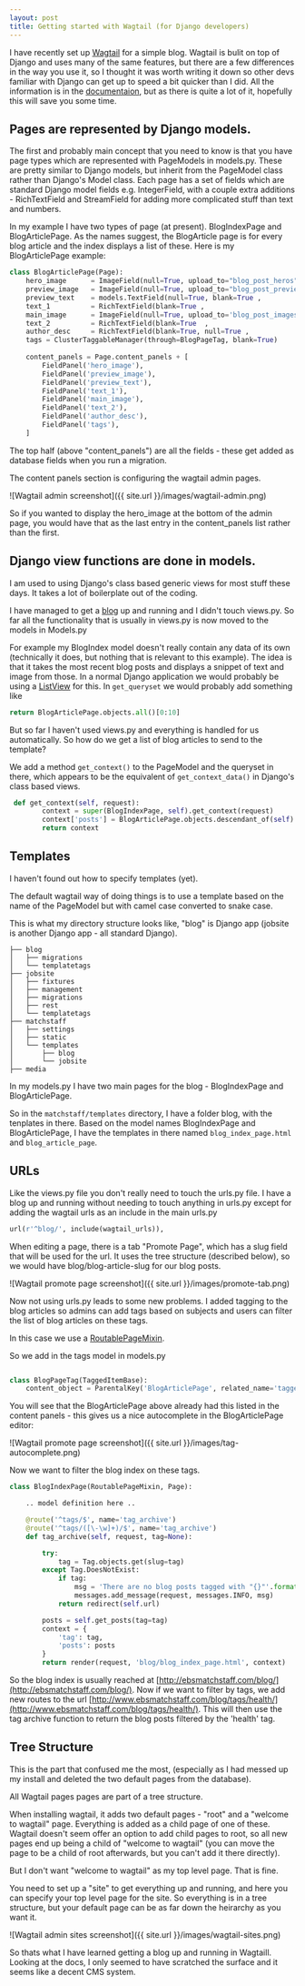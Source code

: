 ```yaml
---
layout: post
title: Getting started with Wagtail (for Django developers)  
---
```


I have recently set up [Wagtail](https://wagtail.io/) for a simple blog. Wagtail is bulit on top of Django and uses many of the same features, but there are a few differences in the way you use it, so I thought it was worth writing it down so other devs familiar with Django can get up to speed a bit quicker than I did. All the information is in the [documentaion](http://docs.wagtail.io), but as there is quite a lot of it, hopefully this will save you some time.  


## Pages are represented by Django models. 

The first and probably main concept that you need to know is that you have page types which are represented with PageModels in models.py. These are pretty similar to Django models, but inherit from the PageModel class rather than Django's Model class.  Each page has a set of fields which are standard Django model fields e.g. IntegerField, with a couple extra additions - RichTextField and StreamField for adding more complicated stuff than text and numbers. 

In my example I have two types of page (at present). BlogIndexPage and BlogArticlePage. As the names suggest, the BlogArticle page is for every blog article and the index displays a list of these. 
Here is my BlogArticlePage example:

```python
class BlogArticlePage(Page):
    hero_image      = ImageField(null=True, upload_to="blog_post_heros")
    preview_image   = ImageField(null=True, upload_to="blog_post_previews" , help_text="Preview of hero image for blog index")
    preview_text    = models.TextField(null=True, blank=True ,               help_text="Text that will appear on the blog index (first 200 chars of body will be taken otherwise)")
    text_1          = RichTextField(blank=True ,                             help_text="Text that goes above the main image")
    main_image      = ImageField(null=True, upload_to='blog_post_images',    help_text="Image in the middle of the blog post")
    text_2          = RichTextField(blank=True  ,                            help_text="Text below the main image")
    author_desc     = RichTextField(blank=True, null=True ,                  help_text="Description of the blog post author (optional)"   )
    tags = ClusterTaggableManager(through=BlogPageTag, blank=True)
    
    content_panels = Page.content_panels + [
        FieldPanel('hero_image'),
        FieldPanel('preview_image'),
        FieldPanel('preview_text'),
        FieldPanel('text_1'),
        FieldPanel('main_image'),
        FieldPanel('text_2'),
        FieldPanel('author_desc'),
        FieldPanel('tags'),
    ]
```

The top half (above "content_panels") are all the fields - these get added as database fields when you run a migration. 

The content panels section is configuring the wagtail admin pages. 

![Wagtail admin screenshot]({{ site.url }}/images/wagtail-admin.png)

So if you wanted to display the hero_image at the bottom of the admin page, you would have that as the last entry in the content_panels list rather than the first. 



## Django view functions are done in models. 

I am used to using Django's class based generic views for most stuff these days. It takes a lot of boilerplate out of the coding. 

I have managed to get a [blog](http://www.ebsmatchstaff.com/blog) up and running  and I didn't touch views.py. So far all the functionality that is usually in views.py is now moved to the models in Models.py

For example my BlogIndex model doesn't really contain any data of its own (technically it does, but nothing that is relevant to this example). The idea is that it takes the most recent blog posts and displays a snippet of text and image from those.  In a normal Django application we would probably be using a [ListView](http://ccbv.co.uk/projects/Django/1.11/django.views.generic.list/ListView/) for this. In ```get_queryset``` we would probably add something like 

```python
return BlogArticlePage.objects.all()[0:10]
```

But so far I haven't used views.py and everything is handled for us automatically. So how do we get a list of blog articles to send to the template? 

We add a method ```get_context()``` to the PageModel and the queryset in there, which appears to be the equivalent of ```get_context_data()``` in Django's class based views. 

```python
 def get_context(self, request):
        context = super(BlogIndexPage, self).get_context(request)
        context['posts'] = BlogArticlePage.objects.descendant_of(self).live().filter(preview_image__isnull=False).order_by('-first_published_at')
        return context
```


## Templates

I haven't found out how to specify templates (yet). 

The default wagtail way of doing things is to use a template based on the name of the PageModel but with camel case converted to snake case. 

This is what my directory structure looks like, "blog" is Django app (jobsite is another Django app - all standard Django). 
```
├── blog
│   ├── migrations
│   └── templatetags
├── jobsite
│   ├── fixtures
│   ├── management
│   ├── migrations
│   ├── rest
│   └── templatetags
├── matchstaff
│   ├── settings
│   ├── static
│   └── templates
│       ├── blog
│       └── jobsite
├── media
```

In my models.py I have two main pages for the blog - BlogIndexPage and BlogArticlePage.

So in the ```matchstaff/templates``` directory, I have a folder blog, with the tenplates in there. 
Based on the model names BlogIndexPage and BlogArticlePage, I have the templates in there named ```blog_index_page.html``` and ```blog_article_page```. 

 
## URLs

Like the views.py file you don't really need to touch the urls.py file. I have a blog up and running without needing to touch anything in urls.py except for adding the wagtail urls as an include in the main urls.py 

```python
url(r'^blog/', include(wagtail_urls)),
```

When editing a page, there is a tab "Promote Page", which has a slug field that will be used for the url. It uses the tree structure (described below), so we would have blog/blog-article-slug for our blog posts. 


![Wagtail promote page screenshot]({{ site.url }}/images/promote-tab.png)
 

Now not using urls.py leads to some new problems. I added tagging to the blog articles so admins can add tags based on subjects and users can filter the list of blog articles on these tags. 
 
In this case we use a [RoutablePageMixin](http://docs.wagtail.io/en/latest/reference/contrib/routablepage.html). 


So we add in the tags model in models.py
 
```python

class BlogPageTag(TaggedItemBase):
    content_object = ParentalKey('BlogArticlePage', related_name='tagged_items')
```


You will see that the BlogArticlePage above already had this listed in the content panels - this gives us a nice autocomplete in the BlogArticlePage editor:


![Wagtail promote page screenshot]({{ site.url }}/images/tag-autocomplete.png)


Now we want to filter the blog index on these tags. 


```python
class BlogIndexPage(RoutablePageMixin, Page):

    .. model definition here ..

    @route('^tags/$', name='tag_archive')
    @route('^tags/([\-\w]+)/$', name='tag_archive')
    def tag_archive(self, request, tag=None):

        try:
            tag = Tag.objects.get(slug=tag)
        except Tag.DoesNotExist:
            if tag:
                msg = 'There are no blog posts tagged with "{}"'.format(tag)
                messages.add_message(request, messages.INFO, msg)
            return redirect(self.url)

        posts = self.get_posts(tag=tag)
        context = {
            'tag': tag,
            'posts': posts
        }
        return render(request, 'blog/blog_index_page.html', context)
```

So the blog index is usually reached at [http://ebsmatchstaff.com/blog/](http://ebsmatchstaff.com/blog/). Now if we want to filter by tags, we add new routes to the url [http://www.ebsmatchstaff.com/blog/tags/health/](http://www.ebsmatchstaff.com/blog/tags/health/). This will then use the tag archive function to return the blog posts filtered by the 'health' tag. 


## Tree Structure

This is the part that confused me the most, (especially as I had messed up my install and deleted the two default pages from the database).

All Wagtail pages pages are part of a tree structure. 

When installing wagtail, it adds two default pages - "root" and a "welcome to wagtail" page. Everything is added as a child page of one of these. Wagtail doesn't seem offer an option to add child pages to root, so all new pages end up being a child of "welcome to wagtail" (you can move the page to be a child of root afterwards, but you can't add it there directly). 

But I don't want "welcome to wagtail" as my top level page. That is fine. 

You need to set up a "site" to get everything up and running, and here you can specify your top level page for the site. So everything is in a tree structure, but your default page can be as far down the heirarchy as you want it. 

![Wagtail admin sites screenshot]({{ site.url }}/images/wagtail-sites.png)



So thats what I have learned getting a blog up and running in Wagtaill. Looking at the docs, I only seemed to have scratched the surface and it seems like a decent CMS system.
